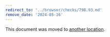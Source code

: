 ```yaml
---
redirect_to: '../browser/checks/798.93.md'
remove_date: '2024-05-16'
---
```


This document was moved to [another location](../browser/checks/798.93.md).

<!-- This redirect file can be deleted after 2024-05-16. -->
<!-- Redirects that point to other docs in the same project expire in three months. -->
<!-- Redirects that point to docs in a different project or site (for example, link is not relative and starts with `https:`) expire in one year. -->
<!-- Before deletion, see: https://docs.gitlab.com/ee/development/documentation/redirects.html -->
